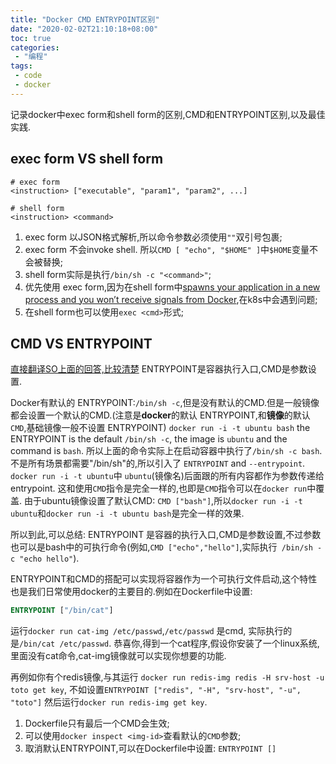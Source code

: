 ```yaml
---
title: "Docker CMD ENTRYPOINT区别"
date: "2020-02-02T21:10:18+08:00"
toc: true
categories:
 - "编程"
tags:
 - code
 - docker
---
```


记录docker中exec form和shell form的区别,CMD和ENTRYPOINT区别,以及最佳实践.

<!--more-->

## exec form VS shell form

```text
# exec form
<instruction> ["executable", "param1", "param2", ...]

# shell form
<instruction> <command>
```

1. exec form 以JSON格式解析,所以命令参数必须使用`""`双引号包裹;
2. exec form 不会invoke shell. 所以`CMD [ "echo", "$HOME" ]`中`$HOME`变量不会被替换;
3. shell form实际是执行`/bin/sh -c "<command>"`;
4. 优先使用 exec form,因为在shell form中[spawns your application in a new process and you won’t receive signals from Docker][1],在k8s中会遇到问题;
5. 在shell form也可以使用`exec <cmd>`形式;


## CMD VS ENTRYPOINT
[直接翻译SO上面的回答,比较清楚][2]
ENTRYPOINT是容器执行入口,CMD是参数设置.

Docker有默认的 ENTRYPOINT:`/bin/sh -c`,但是没有默认的CMD.但是一般镜像都会设置一个默认的CMD.(注意是**docker**的默认 ENTRYPOINT,和**镜像**的默认`CMD`,基础镜像一般不设置 ENTRYPOINT)
`docker run -i -t ubuntu bash` the ENTRYPOINT is the default `/bin/sh -c`, the image is `ubuntu` and the command is `bash`.
所以上面的命令实际上在启动容器中执行了`/bin/sh -c bash`. 不是所有场景都需要"/bin/sh"的,所以引入了 `ENTRYPOINT` and `--entrypoint`.
`docker run -i -t ubuntu`中 `ubuntu`(镜像名)后面跟的所有内容都作为参数传递给entrypoint. 这和使用`CMD`指令是完全一样的,也即是`CMD`指令可以在`docker run`中覆盖.
由于ubuntu镜像设置了默认CMD: `CMD ["bash"]`,所以`docker run -i -t ubuntu`和`docker run -i -t ubuntu bash`是完全一样的效果.

所以到此,可以总结: ENTRYPOINT 是容器的执行入口,CMD是参数设置,不过参数也可以是bash中的可执行命令(例如,`CMD ["echo","hello"]`,实际执行` /bin/sh -c "echo hello"`).

ENTRYPOINT和CMD的搭配可以实现将容器作为一个可执行文件启动,这个特性也是我们日常使用docker的主要目的.例如在Dockerfile中设置:
```Dockerfile
ENTRYPOINT ["/bin/cat"]
```
运行`docker run cat-img /etc/passwd`,`/etc/passwd` 是cmd, 实际执行的是`/bin/cat /etc/passwd`. 恭喜你,得到一个cat程序,假设你安装了一个linux系统,里面没有cat命令,cat-img镜像就可以实现你想要的功能.

再例如你有个redis镜像,与其运行 `docker run redis-img redis -H srv-host -u toto get key`, 
不如设置`ENTRYPOINT ["redis", "-H", "srv-host", "-u", "toto"]` 然后运行`docker run redis-img get key`.

1. Dockerfile只有最后一个CMD会生效;
2. 可以使用`docker inspect <img-id>`查看默认的`CMD`参数;
3. 取消默认ENTRYPOINT,可以在Dockerfile中设置: `ENTRYPOINT []`


[1]: <https://hynek.me/articles/docker-signals/> "docker-signals"
[2]: <https://stackoverflow.com/questions/21553353/what-is-the-difference-between-cmd-and-entrypoint-in-a-Dockerfile/21564990#21564990> "docker-CMD-ENTRYPOINT"


